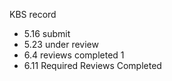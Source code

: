 KBS record
- 5.16 submit
- 5.23 under review
- 6.4 reviews completed 1
- 6.11 Required Reviews Completed